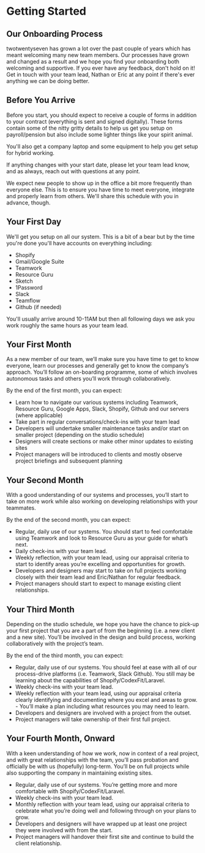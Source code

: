 # Getting Started

## Our Onboarding Process

twotwentyseven has grown a lot over the past couple of years which has meant welcoming many new team members. Our processes have grown and changed as a result and we hope you find your onboarding both welcoming and supportive. If you ever have any feedback, don't hold on it! Get in touch with your team lead, Nathan or Eric at any point if there's ever anything we can be doing better. 

## Before You Arrive

Before you start, you should expect to receive a couple of forms in addition to your contract (everything is sent and signed digitally). These forms contain some of the nitty gritty details to help us get you setup on payroll/pension but also include some lighter things like your spirit animal. 

You'll also get a company laptop and some equipment to help you get setup for hybrid working. 

If anything changes with your start date, please let your team lead know, and as always, reach out with questions at any point. 

We expect new people to show up in the office a bit more frequently than everyone else. This is to ensure you have time to meet everyone, integrate and properly learn from others. We'll share this schedule with you in advance, though. 

## Your First Day

We'll get you setup on all our system. This is a bit of a bear but by the time you're done you'll have accounts on everything including:
- Shopify
- Gmail/Google Suite
- Teamwork
- Resource Guru
- Sketch
- 1Password
- Slack
- Teamflow
- Github (if needed)

You'll usually arrive around 10-11AM but then all following days we ask you work roughly the same hours as your team lead. 

## Your First Month

As a new member of our team, we’ll make sure you have time to get to know everyone, learn our processes and generally get to know the company’s approach. You’ll follow an on-boarding programme, some of which involves autonomous tasks and others you’ll work through collaboratively.  


By the end of the first month, you can expect:

- Learn how to navigate our various systems including Teamwork, Resource Guru, Google Apps, Slack, Shopify, Github and our servers (where applicable)
- Take part in regular conversations/check-ins with your team lead
- Developers will undertake smaller maintenance tasks and/or start on smaller project (depending on the studio schedule)
- Designers will create sections or make other minor updates to existing sites
- Project managers will be introduced to clients and mostly observe project briefings and subsequent planning


## Your Second Month

With a good understanding of our systems and processes, you’ll start to take on more work while also working on developing relationships with your teammates. 

By the end of the second month, you can expect:

- Regular, daily use of our systems. You should start to feel comfortable using Teamwork and look to Resource Guru as your guide for what’s next.
- Daily check-ins with your team lead.
- Weekly reflection, with your team lead, using our appraisal criteria to start to identify areas you’re excelling and opportunities for growth.
- Developers and designers may start to take on full projects working closely with their team lead and Eric/Nathan for regular feedback.
- Project managers should start to expect to manage existing client relationships.


## Your Third Month

Depending on the studio schedule, we hope you have the chance to pick-up your first project that you are a part of from the beginning (i.e. a new client and a new site). You’ll be involved in the design and build process, working collaboratively with the project’s team. 

By the end of the third month, you can expect:

- Regular, daily use of our systems. You should feel at ease with all of our process-drive platforms (i.e. Teamwork, Slack Github). You still may be learning about the capabilities of Shopify/CodexFit/Laravel. 
- Weekly check-ins with your team lead. 
- Weekly reflection with your team lead, using our appraisal criteria clearly identifying and documenting where you excel and areas to grow. - You’ll make a plan including what resources you may need to learn. 
- Developers and designers are involved with a project from the outset. 
- Project managers will take ownership of their first full project. 

## Your Fourth Month, Onward

With a keen understanding of how we work, now in context of a real project, and with great relationships with the team, you’ll pass probation and officially be with us (hopefully) long-term. You’ll be on full projects while also supporting the company in maintaining existing sites. 

- Regular, daily use of our systems. You’re getting more and more comfortable with Shopify/CodexFit/Laravel. 
- Weekly check-ins with your team lead. 
- Monthly reflection with your team lead, using our appraisal criteria to celebrate what you’re doing well and following through on your plans to grow. 
- Developers and designers will have wrapped up at least one project they were involved with from the start. 
- Project managers will handover their first site and continue to build the client relationship.


